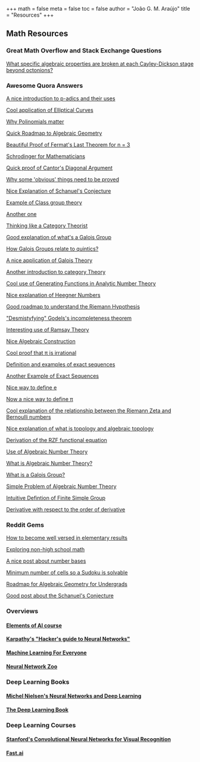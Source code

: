 +++
math = false 
meta = false 
toc = false 
author = "João G. M. Araújo"
title = "Resources"
+++

## Math Resources

### Great Math Overflow and Stack Exchange Questions

[What specific algebraic properties are broken at each Cayley-Dickson stage beyond octonions?](https://math.stackexchange.com/questions/641809/what-specific-algebraic-properties-are-broken-at-each-cayley-dickson-stage-beyon)

### Awesome Quora Answers

[A nice introduction to p-adics and their uses](http://qr.ae/TUIemT)

[Cool application of Elliptical Curves](http://qr.ae/TUIexA)

[Why Polinomials matter](http://qr.ae/TUIex9)

[Quick Roadmap to Algebraic Geometry](http://qr.ae/TUIemI)

[Beautiful Proof of Fermat's Last Theorem for n = 3](http://qr.ae/TUIeDZ/)

[Schrodinger for Mathematicians](http://qr.ae/TUIeDV)

[Quick proof of Cantor's Diagonal Argument](http://qr.ae/TUIeDB)

[Why some 'obvious' things need to be proved](http://qr.ae/TUIeDd)

[Nice Explanation of Schanuel's Conjecture](http://qr.ae/TUIeDf)

[Example of Class group theory](http://qr.ae/TUIemh)

[Another one](http://qr.ae/TUIemy)

[Thinking like a Category Theorist](https://the-educational-blog.quora.com/Thinking-Categorically)

[Good explanation of what's a Galois Group](http://qr.ae/TUIemC)

[How Galois Groups relate to quintics?](http://qr.ae/TUIemH)

[A nice application of Galois Theory](http://qr.ae/TUIem4)

[Another introduction to category Theory](http://qr.ae/TUIzlI)

[Cool use of Generating Functions in Analytic Number Theory](http://qr.ae/TUIzlK)

[Nice explanation of Heegner Numbers](http://qr.ae/TUIzlA)

[Good roadmap to understand the Riemann Hypothesis](http://qr.ae/TUIzl3)

["Desmistyfying" Godels's incompleteness theorem](http://qr.ae/TUIzqt)

[Interesting use of Ramsay Theory](http://qr.ae/TUIzqM)

[Nice Algebraic Construction](http://qr.ae/TUIzzD)

[Cool proof that &pi; is irrational](http://qr.ae/TUIzz3)

[Definition and examples of exact sequences](http://qr.ae/TUIz6v)

[Another Example of Exact Sequences](http://qr.ae/TUIzBT)

[Nice way to define e](http://qr.ae/TUIzBY)

[Now a nice way to define &pi;](http://qr.ae/TUIzBV)

[Cool explanation of the relationship between the Riemann Zeta and Bernoulli numbers](http://qr.ae/TUIzBg)

[Nice explanation of what is topology and algebraic topology](http://qr.ae/TUIzBZ)

[Derivation of the RZF functional equation](http://qr.ae/TUIzB6)

[Use of Algebraic Number Theory](http://qr.ae/TUIzB0)

[What is Algebraic Number Theory?](http://qr.ae/TUIzE7)

[What is a Galois Group?](http://qr.ae/TUIemC)

[Simple Problem of Algebraic Number Theory](http://qr.ae/TUIzdN)

[Intuitive Defintion of Finite Simple Group](http://qr.ae/TUIzdJ)

[Derivative with respect to the order of derivative](http://qr.ae/TUIzdW)

### Reddit Gems

[How to become well versed in elementary results](https://www.reddit.com/r/math/comments/61dk4n/how_do_i_become_well_versed_in_the_elementary/dfdsegx)

[Exploring non-high school math](https://www.reddit.com/r/math/comments/5w6zop/resources_to_explore_nonhigh_school_math/de7z921)

[A nice post about number bases](https://www.reddit.com/r/askscience/comments/4e5z3i/can_you_represent_pi_in_a_finite_number_of_digits/d1xbckw/?utm_content=permalink&utm_medium=user&utm_source=reddit&utm_name=u_TheAlgorithmist99)

[Minimum number of cells so a Sudoku is solvable](https://www.reddit.com/r/askscience/comments/4r0ick/in_a_sudoku_puzzle_what_is_the_minimum_number_of/d4xhm7j/)

[Roadmap for Algebraic Geometry for Undergrads](https://www.reddit.com/r/math/comments/3s9q8o/a_road_map_for_learning_algebraic_geometry_as_an/)

[Good post about the Schanuel's Conjecture](https://www.reddit.com/r/math/comments/95ypna/effortpost_schanuels_conjecture/)


### Overviews
#### [Elements of AI course](https://www.elementsofai.com/)

#### [Karpathy's "Hacker's guide to Neural Networks"](https://karpathy.github.io/neuralnets/)

#### [Machine Learning For Everyone](https://vas3k.com/blog/machine_learning/)

#### [Neural Network Zoo](http://www.asimovinstitute.org/neural-network-zoo/)


### Deep Learning Books
#### [Michel Nielsen's Neural Networks and Deep Learning](http://neuralnetworksanddeeplearning.com/)

#### [The Deep Learning Book](http://www.deeplearningbook.org/)


### Deep Learning Courses
#### [Stanford's Convolutional Neural Networks for Visual Recognition](http://cs231n.stanford.edu/)


#### [Fast.ai](https://course.fast.ai/)
